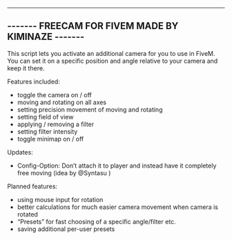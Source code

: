 --------------------------------------------------
------- FREECAM FOR FIVEM MADE BY KIMINAZE -------
--------------------------------------------------

This script lets you activate an additional camera for you to use in FiveM.
You can set it on a specific position and angle relative to your camera and keep it there.

Features included:
- toggle the camera on / off
- moving and rotating on all axes
- setting precision movement of moving and rotating
- setting field of view
- applying / removing a filter
- setting filter intensity
- toggle minimap on / off

Updates:
- Config-Option: Don’t attach it to player and instead have it completely free moving (idea by @Syntasu )

Planned features:
- using mouse input for rotation
- better calculations for much easier camera movement when camera is rotated
- “Presets” for fast choosing of a specific angle/filter etc.
- saving additional per-user presets
